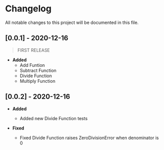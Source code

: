 # Changelog

All notable changes to this project will be documented in this file.

## [0.0.1] - 2020-12-16

> FIRST RELEASE

- **Added**
  - Add Funtion
  - Subtract Function
  - Divide Function
  - Multiply Function

## [0.0.2] - 2020-12-16

- **Added**
  - Added new Divide Function tests

- **Fixed**
  - Fixed Divide Function raises ZeroDivisionError when denominator is 0
